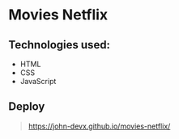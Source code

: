 # Movies Netflix

## Technologies used:
+ HTML
+ CSS
+ JavaScript

## Deploy

> https://john-devx.github.io/movies-netflix/

